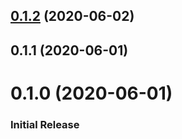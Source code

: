 <a name="0.1.2"></a>
## [0.1.2](https://github.com/AdamTyler/videojs-freewheel-ads/compare/v0.1.1...v0.1.2) (2020-06-02)

<a name="0.1.1"></a>
## 0.1.1 (2020-06-01)

<a name="0.1.0"></a>
# 0.1.0 (2020-06-01)

### Initial Release

